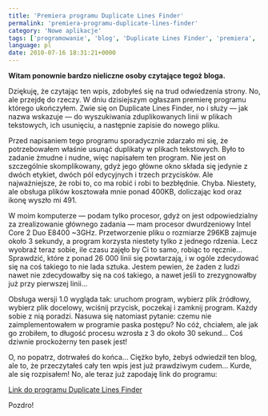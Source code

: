 ```yaml
---
title: 'Premiera programu Duplicate Lines Finder'
permalink: 'premiera-programu-duplicate-lines-finder'
category: 'Nowe aplikacje'
tags: ['programowanie', 'blog', 'Duplicate Lines Finder', 'premiera', 'program', 'usuwanie zduplikowanych linii']
language: pl
date: 2010-07-16 18:31:21+0000
---
```


**Witam ponownie bardzo nieliczne osoby czytające tegoż bloga.**

Dziękuję, że czytając ten wpis, zdobyłeś się na trud odwiedzenia strony. No, ale przejdę do rzeczy. W dniu dzisiejszym ogłaszam premierę programu którego ukończyłem. Zwie się on Duplicate Lines Finder, no i służy — jak nazwa wskazuje — do wyszukiwania zduplikowanych linii w plikach tekstowych, ich usunięciu, a następnie zapisie do nowego pliku.

Przed napisaniem tego programu sporadycznie zdarzało mi się, że potrzebowałem właśnie usunąć duplikaty w plikach tekstowych. Było to zadanie żmudne i nudne, więc napisałem ten program. Nie jest on szczególnie skomplikowany, gdyż jego główne okno składa się jedynie z dwóch etykiet, dwóch pól edycyjnych i trzech przycisków. Ale najważniejsze, że robi to, co ma robić i robi to bezbłędnie. Chyba. Niestety, ale obsługa plików kosztowała mnie ponad 400KB, doliczając kod oraz ikonę wyszło mi 491.

W moim komputerze — podam tylko procesor, gdyż on jest odpowiedzialny za zrealizowanie głównego zadania — mam procesor dwurdzeniowy Intel Core 2 Duo E8400 ~3GHz. Przetworzenie pliku o rozmiarze 296KB zajmuje około 3 sekundy, a program korzysta niestety tylko z jednego rdzenia. Lecz wyobraź teraz sobie, ile czasu zajęło by Ci to samo, robiąc to ręcznie... Sprawdzić, które z ponad 26 000 linii się powtarzają, i w ogóle zdecydować się na coś takiego to nie lada sztuka. Jestem pewien, że żaden z ludzi nawet nie zdecydowałby się na coś takiego, a nawet jeśli to zrezygnowałby już przy pierwszej linii...

Obsługa wersji 1.0 wygląda tak: uruchom program, wybierz plik źródłowy, wybierz plik docelowy, wciśnij przycisk, poczekaj i zamknij program. Każdy sobie z nią poradzi. Nasuwa się natomiast pytanie: czemu nie zaimplementowałem w programie paska postępu?
No cóż, chciałem, ale jak go zrobiłem, to długość procesu wzrosła z 3 do około 30 sekund... Coś dziwnie prockożerny ten pasek jest!

O, no popatrz, dotrwałeś do końca... Ciężko było, żebyś odwiedził ten blog, ale to, że przeczytałeś cały ten wpis jest już prawdziwym cudem... Kurde, ale się rozpisałem! No, ale teraz już zapodaję link do programu:

[Link do programu Duplicate Lines Finder](https://github.com/m4tx/duplicate-lines-finder/releases/tag/v1.0)

Pozdro!
